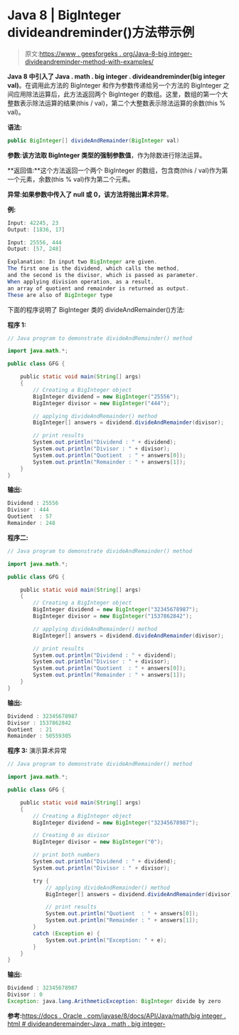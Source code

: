 # Java 8 | BigInteger divideandreminder()方法带示例

> 原文:[https://www . geesforgeks . org/Java-8-big integer-divideandreminder-method-with-examples/](https://www.geeksforgeeks.org/java-8-biginteger-divideandremainder-method-with-examples/)

**Java 8 中引入了 Java . math . big integer . divideandreminder(big integer val)**。在调用此方法的 BigInteger 和作为参数传递给另一个方法的 BigInteger 之间应用除法运算后，此方法返回两个 BigInteger 的数组。这里，数组的第一个大整数表示除法运算的结果(this / val)，第二个大整数表示除法运算的余数(this % val)。

**语法:**

```java
public BigInteger[] divideAndRemainder(BigInteger val)
```

**参数:**该方法取 BigInteger 类型的强制参数**值**，作为除数进行除法运算。

**返回值:**这个方法返回一个两个 BigInteger 的数组，包含商(this / val)作为第一个元素，余数(this % val)作为第二个元素。

**异常:**如果参数中传入了 null 或 0，该方法将抛出**算术异常**。

**例:**

```java
Input: 42245, 23
Output: [1836, 17]

Input: 25556, 444
Output: [57, 248]

Explanation: In input two BigInteger are given.
The first one is the dividend, which calls the method,
and the second is the divisor, which is passed as parameter.
When applying division operation, as a result, 
an array of quotient and remainder is returned as output.
These are also of BigInteger type

```

下面的程序说明了 BigInteger 类的 divideAndRemainder()方法:

**程序 1:**

```java
// Java program to demonstrate divideAndRemainder() method

import java.math.*;

public class GFG {

    public static void main(String[] args)
    {
        // Creating a BigInteger object
        BigInteger dividend = new BigInteger("25556");
        BigInteger divisor = new BigInteger("444");

        // applying divideAndRemainder() method
        BigInteger[] answers = dividend.divideAndRemainder(divisor);

        // print results
        System.out.println("Dividend : " + dividend);
        System.out.println("Divisor : " + divisor);
        System.out.println("Quotient  : " + answers[0]);
        System.out.println("Remainder : " + answers[1]);
    }
}
```

**输出:**

```java
Dividend : 25556
Divisor : 444
Quotient  : 57
Remainder : 248

```

**程序二:**

```java
// Java program to demonstrate divideAndRemainder() method

import java.math.*;

public class GFG {

    public static void main(String[] args)
    {
        // Creating a BigInteger object
        BigInteger dividend = new BigInteger("32345678987");
        BigInteger divisor = new BigInteger("1537862842");

        // applying divideAndRemainder() method
        BigInteger[] answers = dividend.divideAndRemainder(divisor);

        // print results
        System.out.println("Dividend : " + dividend);
        System.out.println("Divisor : " + divisor);
        System.out.println("Quotient  : " + answers[0]);
        System.out.println("Remainder : " + answers[1]);
    }
}
```

**输出:**

```java
Dividend : 32345678987
Divisor : 1537862842
Quotient  : 21
Remainder : 50559305

```

**程序 3:** 演示算术异常

```java
// Java program to demonstrate divideAndRemainder() method

import java.math.*;

public class GFG {

    public static void main(String[] args)
    {
        // Creating a BigInteger object
        BigInteger dividend = new BigInteger("32345678987");

        // Creating 0 as divisor
        BigInteger divisor = new BigInteger("0");

        // print both numbers
        System.out.println("Dividend : " + dividend);
        System.out.println("Divisor : " + divisor);

        try {
            // applying divideAndRemainder() method
            BigInteger[] answers = dividend.divideAndRemainder(divisor);

            // print results
            System.out.println("Quotient  : " + answers[0]);
            System.out.println("Remainder : " + answers[1]);
        }
        catch (Exception e) {
            System.out.println("Exception: " + e);
        }
    }
}
```

**输出:**

```java
Dividend : 32345678987
Divisor : 0
Exception: java.lang.ArithmeticException: BigInteger divide by zero

```

**参考:**[https://docs . Oracle . com/javase/8/docs/API/Java/math/big integer . html # divideanderemainder-Java . math . big integer-](https://docs.oracle.com/javase/8/docs/api/java/math/BigInteger.html#divideAndRemainder-java.math.BigInteger-)